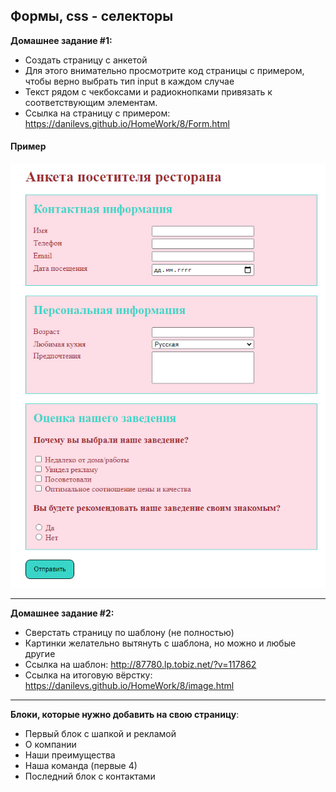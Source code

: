 
## Формы, css - селекторы

**Домашнее задание #1:**
- Создать страницу с анкетой
- Для этого внимательно просмотрите код страницы с примером, чтобы верно выбрать тип input в каждом случае
- Текст рядом с чекбоксами и радиокнопками привязать к соответствующим элементам.
- Ссылка на страницу с примером: https://danilevs.github.io/HomeWork/8/Form.html

#### Пример
<img src="./img/img1.png" />

---

**Домашнее задание #2:**
- Сверстать страницу по шаблону (не полностью)
- Картинки желательно вытянуть с шаблона, но можно и любые другие
- Ссылка на шаблон: http://87780.lp.tobiz.net/?v=117862
- Ссылка на итоговую вёрстку: https://danilevs.github.io/HomeWork/8/image.html

---
**Блоки, которые нужно добавить на свою страницу**:
- Первый блок с шапкой и рекламой
- О компании
- Наши преимущества
- Наша команда (первые 4)
- Последний блок с контактами
